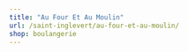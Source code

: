 ```yaml
---
title: "Au Four Et Au Moulin"
url: /saint-inglevert/au-four-et-au-moulin/
shop: boulangerie
---
```

